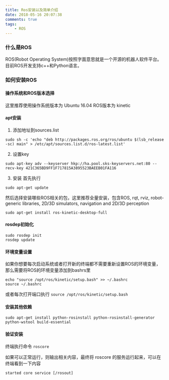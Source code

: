 ```yaml
---
title: Ros安装以及简单介绍
date: 2018-05-16 20:07:38
comments: true
tags:
    - ROS
---
```


### 什么是ROS
ROS(Robot Operating System)按照字面意思就是一个开源的机器人软件平台。
目前ROS开发支持c++和Python语言。

### 如何安装ROS

#### 操作系统和ROS版本选择
这里推荐使用操作系统版本为 Ubuntu 16.04 ROS版本为 kinetic

#### apt安装
1. 添加地址到sources.list
```
sudo sh -c 'echo "deb http://packages.ros.org/ros/ubuntu $(lsb_release -sc) main" > /etc/apt/sources.list.d/ros-latest.list'
```

2. 设置key
```
sudo apt-key adv --keyserver hkp://ha.pool.sks-keyservers.net:80 --recv-key 421C365BD9FF1F717815A3895523BAEEB01FA116
```

3. 安装
首先执行
```
sudo apt-get update
```
然后选择安装哪些ROS相关的包，这里推荐全量安装，包含ROS, rqt, rviz, robot-generic libraries, 2D/3D simulators, navigation and 2D/3D perception
```
sudo apt-get install ros-kinetic-desktop-full
```

#### rosdep初始化
```
sudo rosdep init
rosdep update
```

#### 环境变量设置

如果你想要每次启动系统或者打开新的终端都不需要重新设置ROS的环境变量，那么需要将ROS的环境变量添加到bashrs里
```
echo "source /opt/ros/kinetic/setup.bash" >> ~/.bashrc
source ~/.bashrc
```
或者每次打开端口执行 `source /opt/ros/kinetic/setup.bash`

#### 安装其他依赖

```
sudo apt-get install python-rosinstall python-rosinstall-generator python-wstool build-essential
```

#### 验证安装

终端执行命令 `roscore`

如果可以正常运行，则输出相关内容，最终将 roscore 的服务运行起来，可以在终端看到一下内容
```
started core service [/rosout]
```
